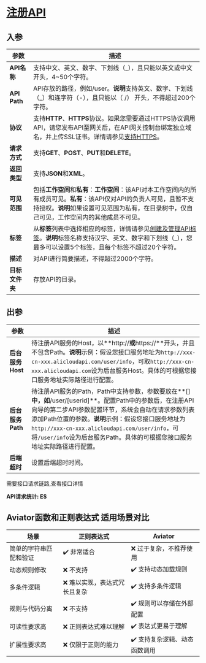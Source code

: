 # [注册API](https://help.aliyun.com/zh/dataworks/user-guide/register-an-api?spm=a2c4g.11186623.help-menu-72772.d_2_11_3_1.14761460kLpq1U)

## 入参

| **参数**       | **描述**                                                     |
| -------------- | ------------------------------------------------------------ |
| **API名称**    | 支持中文、英文、数字、下划线（_），且只能以英文或中文开头，4~50个字符。 |
| **API Path**   | API存放的路径，例如/user。**说明**支持英文、数字、下划线（_）和连字符（-），且只能以（ /） 开头，不得超过200个字符。 |
| **协议**       | 支持**HTTP**、**HTTPS**协议。如果您需要通过HTTPS协议调用API，请您发布API至网关后，在API网关控制台绑定独立域名，并上传SSL证书。详情请参见[支持HTTPS](https://help.aliyun.com/zh/api-gateway/traditional-api-gateway/user-guide/enable-https-for-an-api-operation/#topic1144)。 |
| **请求方式**   | 支持**GET**、**POST**、**PUT**和**DELETE**。                 |
| **返回类型**   | 支持**JSON**和**XML**。                                      |
| **可见范围**   | 包括**工作空间**和**私有**：**工作空间**：该API对本工作空间内的所有成员可见。**私有**：该API仅对API的负责人可见，且暂不支持授权。**说明**如果设置可见范围为私有，在目录树中，仅自己可见，工作空间内的其他成员不可见。 |
| **标签**       | 从**标签**列表中选择相应的标签，详情请参见[创建及管理API标签](https://help.aliyun.com/zh/dataworks/user-guide/create-and-manage-tags-for-an-api#task-2551188)。**说明**标签名称支持汉字、英文、数字和下划线（_），您最多可以设置5个标签，且每个标签不超过20个字符。 |
| **描述**       | 对API进行简要描述，不得超过2000个字符。                      |
| **目标文件夹** | 存放API的目录。                                              |

## 出参

| **参数**         | **描述**                                                     |
| ---------------- | ------------------------------------------------------------ |
| **后台服务Host** | 待注册API服务的Host，以**http://**或**https://**开头，并且不包含Path。**说明**示例：假设您接口服务地址为`http://xxx-cn-xxx.alicloudapi.com/user/info`，可取`http://xxx-cn-xxx.alicloudapi.com`设为后台服务Host。具体的可根据您接口服务地址实际路径进行配置。 |
| **后台服务Path** | 待注册API服务的Path，Path中支持参数，参数要放在**[]**中，如**/user/[userid]**。配置Path中的参数后，在注册API向导的第二步API参数配置环节，系统会自动在请求参数列表添加Path位置的参数。**说明**示例：假设您接口服务地址为`http://xxx-cn-xxx.alicloudapi.com/user/info`，可将`/user/info`设为后台服务Path。具体的可根据您接口服务地址实际路径进行配置。 |
| **后端超时**     | 设置后端超时时间。                                           |

需要接口请求链路,查看接口详情

**API请求统计: ES** 

## Aviator函数和正则表达式 适用场景对比

| **场景**               | **正则表达式**               | **Aviator**                  |
| ---------------------- | ---------------------------- | ---------------------------- |
| 简单的字符串匹配和验证 | ✔️ 非常适合                   | ❌ 过于复杂，不推荐使用       |
| 动态规则修改           | ❌ 不支持                     | ✔️ 支持动态加载规则           |
| 多条件逻辑             | ❌ 难以实现，表达式冗长且复杂 | ✔️ 支持多条件逻辑             |
| 规则与代码分离         | ❌ 不支持                     | ✔️ 规则可以存储在外部配置     |
| 可读性要求高           | ❌ 正则表达式难以理解         | ✔️ 表达式更易于理解           |
| 扩展性要求高           | ❌ 仅限于正则的能力           | ✔️ 支持复杂逻辑、动态函数调用 |
